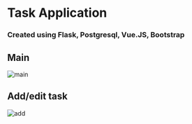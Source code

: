 # Task Application

### Created using Flask, Postgresql, Vue.JS, Bootstrap

## Main
![main](https://user-images.githubusercontent.com/2104734/202917447-731747ee-db75-4ee0-8ff2-85614f694030.png)

## Add/edit task
![add](https://user-images.githubusercontent.com/2104734/202917565-3557b6bb-ad91-4638-a40a-97a31d1a710c.png)
